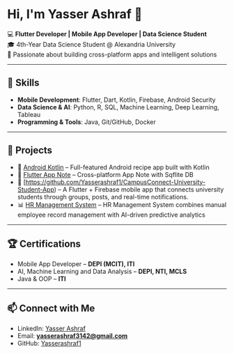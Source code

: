 # Hi, I'm Yasser Ashraf 👋

💻 **Flutter Developer | Mobile App Developer | Data Science Student**  
🎓 4th-Year Data Science Student @ Alexandria University  
📱 Passionate about building cross-platform apps and intelligent solutions  

---

## 🚀 Skills
- **Mobile Development**: Flutter, Dart, Kotlin, Firebase, Android Security  
- **Data Science & AI**: Python, R, SQL, Machine Learning, Deep Learning, Tableau  
- **Programming & Tools**: Java, Git/GitHub, Docker 

---

## 📂 Projects
- 📱 [Android Kotlin](https://github.com/Yasserashraf1/Nomly) – Full-featured Android recipe app built with Kotlin 
- 📱 [Flutter App Note](https://github.com/Yasserashraf1/NoteApp) – Cross-platform App Note with Sqflite DB
- 📱 [https://github.com/Yasserashraf1/CampusConnect-University-Student-App) – A Flutter + Firebase mobile app that connects university students through groups, posts, and real-time notifications.
- 📊 [HR Management System](https://github.com/Yasserashraf1/Yasserashraf1-HR-Management-System-FCDS-NEGEh) – HR Management System combines manual employee record management with AI-driven predictive analytics

---

## 🏆 Certifications
- Mobile App Developer – **DEPI (MCIT), ITI**  
- AI, Machine Learning and Data Analysis – **DEPI, NTI, MCLS**  
- Java & OOP – **ITI**  

---

## 📫 Connect with Me
- LinkedIn: [Yasser Ashraf](linkedin.com/in/yasserashraf)  
- Email: **yasserashraf3142@gmail.com**  
- GitHub: [Yasserashraf1](github.com/YasserAshraf)
